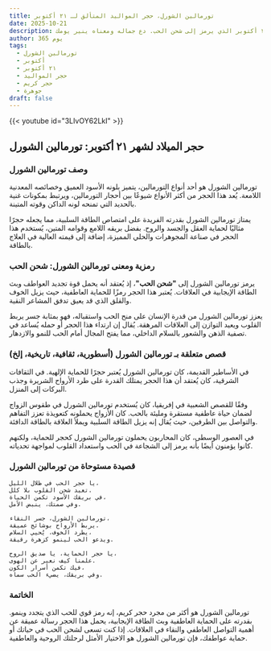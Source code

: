 ```yaml
---
title: تورمالين الشورل، حجر المواليد المتألق لـ ٢١ أكتوبر
date: 2025-10-21
description: اشعر بأهمية تورمالين الشورل، حجر المواليد لـ ٢١ أكتوبر الذي يرمز إلى شحن الحب. دع جماله ومعناه ينير يومك.
author: 365 يوم
tags:
  - تورمالين الشورل
  - أكتوبر
  - ٢١ أكتوبر
  - حجر المواليد
  - حجر كريم
  - جوهرة
draft: false
---
```


{{< youtube id="3LIvOY62LkI" >}}

## حجر الميلاد لشهر ٢١ أكتوبر: تورمالين الشورل

### وصف تورمالين الشورل

تورمالين الشورل هو أحد أنواع التورمالين، يتميز بلونه الأسود العميق وخصائصه المعدنية اللامعة. يُعد هذا الحجر من أكثر الأنواع شيوعًا بين أحجار التورمالين، ويرتبط بمكونات غنية بالحديد التي تمنحه لونه الداكن وقوته المتينة.

يمتاز تورمالين الشورل بقدرته الفريدة على امتصاص الطاقة السلبية، مما يجعله حجرًا مثاليًا لحماية العقل والجسد والروح. بفضل بريقه اللامع وقوامه المتين، يُستخدم هذا الحجر في صناعة المجوهرات والحلي المميزة، إضافة إلى قيمته العالية في العلاج بالطاقة.

### رمزية ومعنى تورمالين الشورل: شحن الحب

يرمز تورمالين الشورل إلى **"شحن الحب"**، إذ يُعتقد أنه يحمل قوة تجديد العواطف وبث الطاقة الإيجابية في العلاقات. يُعتبر هذا الحجر رمزًا للحماية العاطفية، حيث يزيل الخوف والقلق الذي قد يعيق تدفق المشاعر النقية.

يعزز تورمالين الشورل من قدرة الإنسان على منح الحب واستقباله، فهو بمثابة جسر يربط القلوب ويعيد التوازن إلى العلاقات المرهقة. يُقال إن ارتداء هذا الحجر أو حمله يُساعد في تصفية الذهن والشعور بالسلام الداخلي، مما يفتح المجال أمام الحب للنمو والازدهار.

### قصص متعلقة بـ تورمالين الشورل (أسطورية، ثقافية، تاريخية، إلخ)

في الأساطير القديمة، كان تورمالين الشورل يُعتبر حجرًا للحماية الإلهية. في الثقافات الشرقية، كان يُعتقد أن هذا الحجر يمتلك القدرة على طرد الأرواح الشريرة وجذب البركات إلى المنزل.

وفقًا للقصص الشعبية في إفريقيا، كان يُستخدم تورمالين الشورل في طقوس الزواج لضمان حياة عاطفية مستقرة ومليئة بالحب. كان الأزواج يحملونه كتعويذة تعزز التفاهم والتواصل بين الطرفين، حيث يُقال إنه يزيل الطاقة السلبية ويملأ العلاقة بالطاقة الدافئة.

في العصور الوسطى، كان المحاربون يحملون تورمالين الشورل كحجر للحماية، ولكنهم كانوا يؤمنون أيضًا بأنه يرمز إلى الشجاعة في الحب واستعداد القلوب لمواجهة تحدياته.

### قصيدة مستوحاة من تورمالين الشورل

```
يا حجر الحب في ظلال الليل،  
تعيد شحن القلوب بلا كلل.  
في بريقك الأسود تكمن الحياة،  
وفي صمتك، ينبض الأمل.

تورمالين الشورل، جسر النقاء،  
يربط الأرواح بوشائج عميقة.  
يطرد الخوف، يُحيي السلام،  
ويدعو الحب لينمو كزهرة رقيقة.

يا حجر الحماية، يا صديق الروح،  
علمنا كيف نعبر عن الهوى.  
فيك تكمن أسرار الكون،  
وفي بريقك، يضيء الحب سماه.
```

### الخاتمة

تورمالين الشورل هو أكثر من مجرد حجر كريم، إنه رمز قوي للحب الذي يتجدد وينمو. بقدرته على الحماية العاطفية وبث الطاقة الإيجابية، يحمل هذا الحجر رسالة عميقة عن أهمية التواصل العاطفي والنقاء في العلاقات. إذا كنت تسعى لشحن الحب في حياتك أو حماية عواطفك، فإن تورمالين الشورل هو الاختيار الأمثل لرحلتك الروحية والعاطفية.